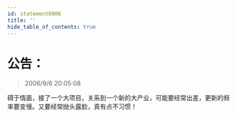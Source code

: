 ```yaml
---
id: statement0906
title: ''
hide_table_of_contents: true
---
```


# 公告：

> 2006/9/6 20:05:08

碍于情面，接了一个大项目，关系到一个新的大产业，可能要经常出差，更新的频率要变慢。又要经常抛头露脸，真有点不习惯！